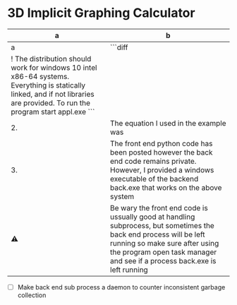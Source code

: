# 3D Implicit Graphing Calculator
| a | b |
| --- | --- |
| a | ```diff 
! The distribution should work for windows 10 intel x86-64 systems. Everything is statically linked, and if not libraries are provided. To run the program start appl.exe ``` |
| 2. | The equation I used in the example was |
| 3. | The front end python code has been posted however the back end code remains private. However, I provided a windows executable of the backend back.exe that works on the above system |
| :warning: | Be wary the front end code is ussually good at handling subprocess, but sometimes the back end process will be left running so make sure after using the program open task manager and see if a process back.exe is left running |

- [ ] Make back end sub process a daemon to counter inconsistent garbage collection
